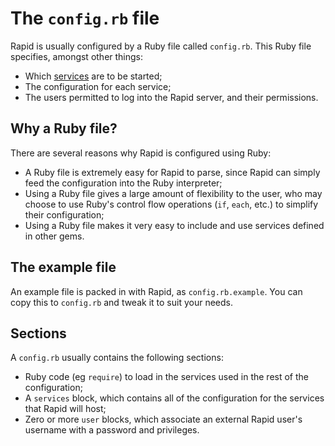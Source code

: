 # The `config.rb` file

Rapid is usually configured by a Ruby file called `config.rb`.  This Ruby file
specifies, amongst other things:

* Which [services] are to be started;
* The configuration for each service;
* The users permitted to log into the Rapid server, and their permissions.

## Why a Ruby file?

There are several reasons why Rapid is configured using Ruby:

* A Ruby file is extremely easy for Rapid to parse, since Rapid can simply feed
  the configuration into the Ruby interpreter;
* Using a Ruby file gives a large amount of flexibility to the user, who may
  choose to use Ruby's control flow operations (`if`, `each`, etc.) to simplify
  their configuration;
* Using a Ruby file makes it very easy to include and use services defined in
  other gems.

## The example file

An example file is packed in with Rapid, as `config.rb.example`.  You can copy
this to `config.rb` and tweak it to suit your needs.

## Sections

A `config.rb` usually contains the following sections:

* Ruby code (eg `require`) to load in the services used in the rest of the
  configuration;
* A `services` block, which contains all of the configuration for the services
  that Rapid will host;
* Zero or more `user` blocks, which associate an external Rapid user's username
  with a password and privileges.

[services]: ../services/README.md
